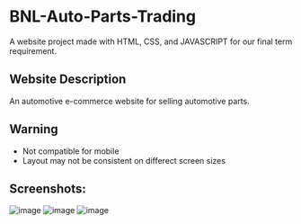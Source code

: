 # BNL-Auto-Parts-Trading
A website project made with HTML, CSS, and JAVASCRIPT for our final term requirement.

## Website Description
An automotive e-commerce website for selling automotive parts.

## Warning
- Not compatible for mobile
- Layout may not be consistent on differect screen sizes

## Screenshots:
![image](https://github.com/elitheslime01/BNL-Auto-Parts-Trading/assets/136667164/e7499fb5-781f-4556-b46c-5512acccee29)
![image](https://github.com/elitheslime01/BNL-Auto-Parts-Trading/assets/136667164/ee2f75d2-0245-4ba1-a821-7881bd55fd94)
![image](https://github.com/elitheslime01/BNL-Auto-Parts-Trading/assets/136667164/941dd10e-bf26-4a2b-abc1-6eadca47857e)
